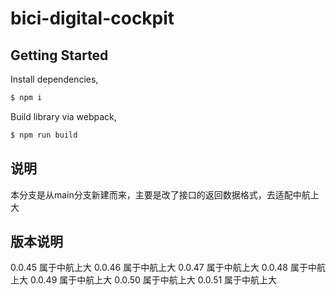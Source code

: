 # bici-digital-cockpit

## Getting Started

Install dependencies,

```bash
$ npm i
```

Build library via webpack,

```bash
$ npm run build
```
## 说明
本分支是从main分支新建而来，主要是改了接口的返回数据格式，去适配中航上大

## 版本说明
0.0.45 属于中航上大
0.0.46 属于中航上大
0.0.47 属于中航上大
0.0.48 属于中航上大
0.0.49 属于中航上大
0.0.50 属于中航上大
0.0.51 属于中航上大
